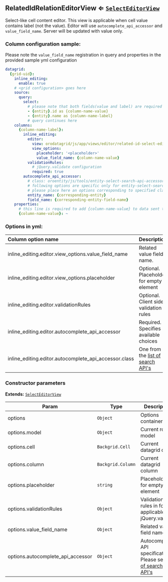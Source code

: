 <a name="module_RelatedIdRelationEditorView"></a>
## RelatedIdRelationEditorView ⇐ <code>[SelectEditorView](./select-editor-view.md)</code>
Select-like cell content editor. This view is applicable when cell value contains label (not the value).
Editor will use `autocomplete_api_accessor` and `value_field_name`. Server will be updated with value only.

### Column configuration sample:

Please note the `value_field_name` registration in query and properties in the provided sample yml configuration

``` yml
datagrid:
  {grid-uid}:
    inline_editing:
      enable: true
    # <grid configuration> goes here
    source:
      query:
        select:
          # please note that both fields(value and label) are required for valid work
          - {entity}.id as {column-name-value}
          - {entity}.name as {column-name-label}
          # query continues here
    columns:
      {column-name-label}:
        inline_editing:
          editor:
            view: orodatagrid/js/app/views/editor/related-id-select-editor-view
            view_options:
              placeholder: '<placeholder>'
              value_field_name: {column-name-value}
          validationRules:
            # jQuery.validate configuration
            required: true
        autocomplete_api_accessor:
          # class: oroentity/js/tools/entity-select-search-api-accessor # entity_select is default search api
          # following options are specific only for entity-select-search-api-accessor
          # please place here an options corresponding to specified class
          entity_name: {corresponding-entity}
          field_name: {corresponding-entity-field-name}
    properties:
      # this line is required to add {column-name-value} to data sent to client
      {column-name-value}: ~
```

### Options in yml:

Column option name                                  | Description
:---------------------------------------------------|:---------------------------------------
inline_editing.editor.view_options.value_field_name | Related value field name.
inline_editing.editor.view_options.placeholder      | Optional. Placeholder for empty element
inline_editing.editor.validationRules               | Optional. Client side validation rules
inline_editing.editor.autocomplete_api_accessor     | Required. Specifies available choices
inline_editing.editor.autocomplete_api_accessor.class | One from the [list of search API's](../search-apis.md)

### Constructor parameters

**Extends:** <code>[SelectEditorView](./select-editor-view.md)</code>  

| Param | Type | Description |
| --- | --- | --- |
| options | <code>Object</code> | Options container |
| options.model | <code>Object</code> | Current row model |
| options.cell | <code>Backgrid.Cell</code> | Current datagrid cell |
| options.column | <code>Backgrid.Column</code> | Current datagrid column |
| options.placeholder | <code>string</code> | Placeholder for empty element |
| options.validationRules | <code>Object</code> | Validation rules in form applicable to jQuery.validate |
| options.value_field_name | <code>Object</code> | Related value field name |
| options.autocomplete_api_accessor | <code>Object</code> | Autocomplete API specification.                                      Please see [list of search API's](../search-apis.md) |

